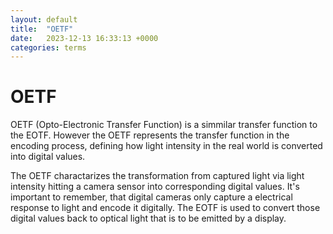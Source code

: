 ```yaml
---
layout: default
title:  "OETF"
date:   2023-12-13 16:33:13 +0000
categories: terms
---
```


# OETF

OETF (Opto-Electronic Transfer Function) is a simmilar transfer function to the EOTF. However the OETF represents the transfer function in the encoding process, defining how light intensity in the real world is converted into digital values.

The OETF charactarizes the transformation from captured light via light intensity hitting a camera sensor into corresponding digital values. It's important to remember, that digital cameras only capture a electrical response to light and encode it digitally. The EOTF is used to convert those digital values back to optical light that is to be emitted by a display.

